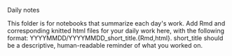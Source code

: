 Daily notes

This folder is for notebooks that summarize each day's work. Add Rmd and corresponding knitted html files for your daily work here, with the following format: YYYYMMDD/YYYYMMDD_short_title.{Rmd,html}. short_title should be a descriptive, human-readable reminder of what you worked on.